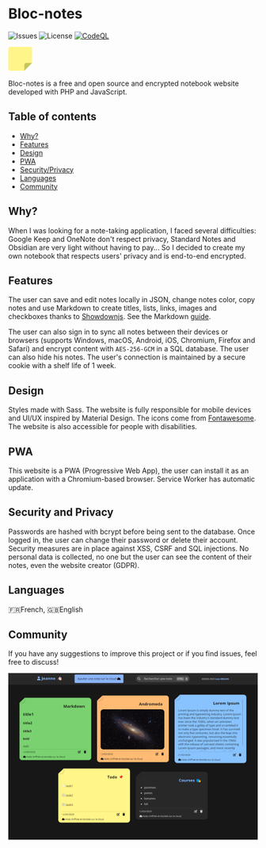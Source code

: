 # Bloc-notes
![Issues](https://img.shields.io/github/issues/PouletEnSlip/Bloc-notes)
![License](https://img.shields.io/github/license/PouletEnSlip/Bloc-notes)
[![CodeQL](https://github.com/PouletEnSlip/Bloc-notes/actions/workflows/github-code-scanning/codeql/badge.svg)](https://github.com/PouletEnSlip/Bloc-notes/actions/workflows/github-code-scanning/codeql)

[![Icon](https://raw.githubusercontent.com/PouletEnSlip/Bloc-notes/main/src/assets/icons/icon48.png)](https://leoseguin.fr/projets/notes/)

Bloc-notes is a free and open source and encrypted notebook website developed with PHP and JavaScript.

## Table of contents
- [Why?](#why)
- [Features](#features)
- [Design](#design)
- [PWA](#pwa)
- [Security/Privacy](#security-and-privacy)
- [Languages](#languages)
- [Community](#community)

## Why?
When I was looking for a note-taking application, I faced several difficulties: Google Keep and OneNote don't respect privacy, Standard Notes and Obsidian are very light without having to pay...
So I decided to create my own notebook that respects users' privacy and is end-to-end encrypted.

## Features
The user can save and edit notes locally in JSON, change notes color, copy notes and use Markdown to create titles, lists, links, images and checkboxes thanks to [Showdownjs](https://github.com/showdownjs/showdown). See the Markdown [guide](https://github.com/PouletEnSlip/Bloc-notes/wiki/Markdown).

The user can also sign in to sync all notes between their devices or browsers (supports Windows, macOS, Android, iOS, Chromium, Firefox and Safari) and encrypt content with ``AES-256-GCM`` in a SQL database. The user can also hide his notes. The user's connection is maintained by a secure cookie with a shelf life of 1 week.

## Design
Styles made with Sass. The website is fully responsible for mobile devices and UI/UX inspired by Material Design. The icons come from [Fontawesome](https://github.com/FortAwesome/Font-Awesome). The website is also accessible for people with disabilities.

## PWA
This website is a PWA (Progressive Web App), the user can install it as an application with a Chromium-based browser. Service Worker has automatic update.

## Security and Privacy
Passwords are hashed with bcrypt before being sent to the database. Once logged in, the user can change their password or delete their account. Security measures are in place against XSS, CSRF and SQL injections.
No personal data is collected, no one but the user can see the content of their notes, even the website creator (GDPR).

## Languages
🇫🇷French, 🇬🇧English

## Community
If you have any suggestions to improve this project or if you find issues, feel free to discuss!

![Preview](https://github.com/PouletEnSlip/Bloc-notes/blob/main/image.png)

